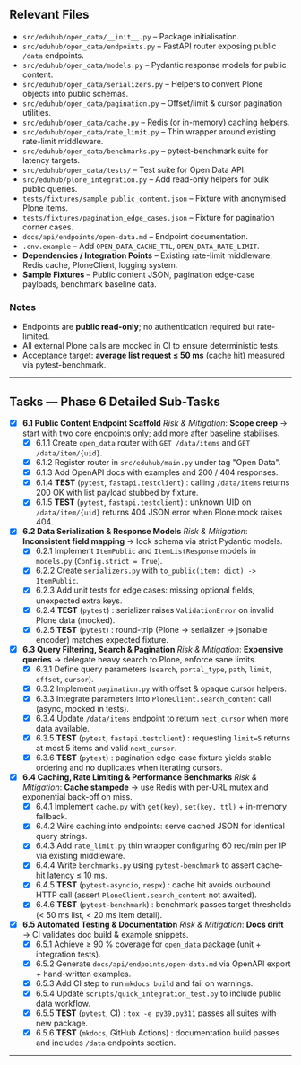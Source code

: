 ## Relevant Files

- `src/eduhub/open_data/__init__.py` – Package initialisation.
- `src/eduhub/open_data/endpoints.py` – FastAPI router exposing public `/data` endpoints.
- `src/eduhub/open_data/models.py` – Pydantic response models for public content.
- `src/eduhub/open_data/serializers.py` – Helpers to convert Plone objects into public schemas.
- `src/eduhub/open_data/pagination.py` – Offset/limit & cursor pagination utilities.
- `src/eduhub/open_data/cache.py` – Redis (or in-memory) caching helpers.
- `src/eduhub/open_data/rate_limit.py` – Thin wrapper around existing rate-limit middleware.
- `src/eduhub/open_data/benchmarks.py` – pytest-benchmark suite for latency targets.
- `src/eduhub/open_data/tests/` – Test suite for Open Data API.
- `src/eduhub/plone_integration.py` – Add read-only helpers for bulk public queries.
- `tests/fixtures/sample_public_content.json` – Fixture with anonymised Plone items.
- `tests/fixtures/pagination_edge_cases.json` – Fixture for pagination corner cases.
- `docs/api/endpoints/open-data.md` – Endpoint documentation.
- `.env.example` – Add `OPEN_DATA_CACHE_TTL`, `OPEN_DATA_RATE_LIMIT`.
- **Dependencies / Integration Points** – Existing rate-limit middleware, Redis cache, PloneClient, logging system.
- **Sample Fixtures** – Public content JSON, pagination edge-case payloads, benchmark baseline data.

### Notes

- Endpoints are **public read-only**; no authentication required but rate-limited.
- All external Plone calls are mocked in CI to ensure deterministic tests.
- Acceptance target: **average list request ≤ 50 ms** (cache hit) measured via pytest-benchmark.

---

## Tasks — Phase 6 Detailed Sub-Tasks

- [x] **6.1 Public Content Endpoint Scaffold**
  _Risk & Mitigation_: **Scope creep** → start with two core endpoints only; add more after baseline stabilises.
  - [x] 6.1.1 Create `open_data` router with `GET /data/items` and `GET /data/item/{uid}`.
  - [x] 6.1.2 Register router in `src/eduhub/main.py` under tag "Open Data".
  - [x] 6.1.3 Add OpenAPI docs with examples and 200 / 404 responses.
  - [x] 6.1.4 **TEST** (`pytest`, `fastapi.testclient`) : calling `/data/items` returns 200 OK with list payload stubbed by fixture.
  - [x] 6.1.5 **TEST** (`pytest`, `fastapi.testclient`) : unknown UID on `/data/item/{uid}` returns 404 JSON error when Plone mock raises 404.

- [x] **6.2 Data Serialization & Response Models**
  _Risk & Mitigation_: **Inconsistent field mapping** → lock schema via strict Pydantic models.
  - [x] 6.2.1 Implement `ItemPublic` and `ItemListResponse` models in `models.py` (`Config.strict = True`).
  - [x] 6.2.2 Create `serializers.py` with `to_public(item: dict) -> ItemPublic`.
  - [x] 6.2.3 Add unit tests for edge cases: missing optional fields, unexpected extra keys.
  - [x] 6.2.4 **TEST** (`pytest`) : serializer raises `ValidationError` on invalid Plone data (mocked).
  - [x] 6.2.5 **TEST** (`pytest`) : round-trip (Plone → serializer → jsonable encoder) matches expected fixture.

- [x] **6.3 Query Filtering, Search & Pagination**
  _Risk & Mitigation_: **Expensive queries** → delegate heavy search to Plone, enforce sane limits.
  - [x] 6.3.1 Define query parameters (`search`, `portal_type`, `path`, `limit`, `offset`, `cursor`).
  - [x] 6.3.2 Implement `pagination.py` with offset & opaque cursor helpers.
  - [x] 6.3.3 Integrate parameters into `PloneClient.search_content` call (async, mocked in tests).
  - [x] 6.3.4 Update `/data/items` endpoint to return `next_cursor` when more data available.
  - [x] 6.3.5 **TEST** (`pytest`, `fastapi.testclient`) : requesting `limit=5` returns at most 5 items and valid `next_cursor`.
  - [x] 6.3.6 **TEST** (`pytest`) : pagination edge-case fixture yields stable ordering and no duplicates when iterating cursors.

- [x] **6.4 Caching, Rate Limiting & Performance Benchmarks**
  _Risk & Mitigation_: **Cache stampede** → use Redis with per-URL mutex and exponential back-off on miss.
  - [x] 6.4.1 Implement `cache.py` with `get(key)`, `set(key, ttl)` + in-memory fallback.
  - [x] 6.4.2 Wire caching into endpoints: serve cached JSON for identical query strings.
  - [x] 6.4.3 Add `rate_limit.py` thin wrapper configuring 60 req/min per IP via existing middleware.
  - [x] 6.4.4 Write `benchmarks.py` using `pytest-benchmark` to assert cache-hit latency ≤ 10 ms.
  - [x] 6.4.5 **TEST** (`pytest-asyncio`, `respx`) : cache hit avoids outbound HTTP call (assert `PloneClient.search_content` not awaited).
  - [x] 6.4.6 **TEST** (`pytest-benchmark`) : benchmark passes target thresholds (< 50 ms list, < 20 ms item detail).

- [x] **6.5 Automated Testing & Documentation**
  _Risk & Mitigation_: **Docs drift** → CI validates doc build & example snippets.
  - [x] 6.5.1 Achieve ≥ 90 % coverage for `open_data` package (unit + integration tests).
  - [x] 6.5.2 Generate `docs/api/endpoints/open-data.md` via OpenAPI export + hand-written examples.
  - [x] 6.5.3 Add CI step to run `mkdocs build` and fail on warnings.
  - [x] 6.5.4 Update `scripts/quick_integration_test.py` to include public data workflow.
  - [x] 6.5.5 **TEST** (`pytest`, CI) : `tox -e py39,py311` passes all suites with new package.
  - [x] 6.5.6 **TEST** (`mkdocs`, GitHub Actions) : documentation build passes and includes `/data` endpoints section.

---
